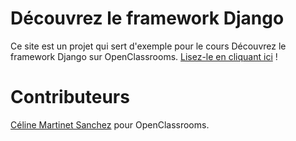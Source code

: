 # Découvrez le framework Django

Ce site est un projet qui sert d'exemple pour le cours Découvrez le framework Django sur OpenClassrooms. [Lisez-le en cliquant ici](https://openclassrooms.com/courses/introduction-au-framework-django) !

# Contributeurs

[Céline Martinet Sanchez](https://github.com/celine-m-s) pour OpenClassrooms.
